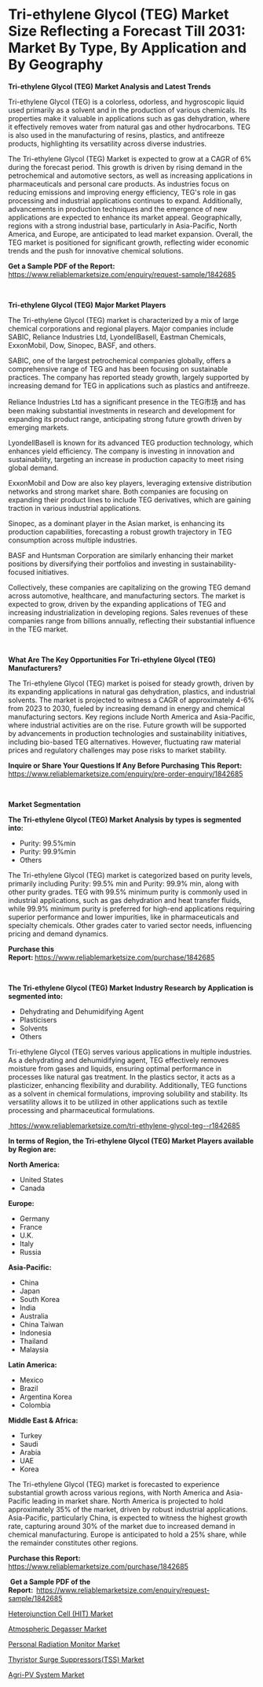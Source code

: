 <p><h1>Tri-ethylene Glycol (TEG) Market Size Reflecting a Forecast Till 2031: Market By Type, By Application and By Geography</h1></p><p><strong>Tri-ethylene Glycol (TEG) Market Analysis and Latest Trends</strong></p>
<p><p>Tri-ethylene Glycol (TEG) is a colorless, odorless, and hygroscopic liquid used primarily as a solvent and in the production of various chemicals. Its properties make it valuable in applications such as gas dehydration, where it effectively removes water from natural gas and other hydrocarbons. TEG is also used in the manufacturing of resins, plastics, and antifreeze products, highlighting its versatility across diverse industries.</p><p>The Tri-ethylene Glycol (TEG) Market is expected to grow at a CAGR of 6% during the forecast period. This growth is driven by rising demand in the petrochemical and automotive sectors, as well as increasing applications in pharmaceuticals and personal care products. As industries focus on reducing emissions and improving energy efficiency, TEG's role in gas processing and industrial applications continues to expand. Additionally, advancements in production techniques and the emergence of new applications are expected to enhance its market appeal. Geographically, regions with a strong industrial base, particularly in Asia-Pacific, North America, and Europe, are anticipated to lead market expansion. Overall, the TEG market is positioned for significant growth, reflecting wider economic trends and the push for innovative chemical solutions.</p></p>
<p><strong>Get a Sample PDF of the Report:&nbsp;</strong> <a href="https://www.reliablemarketsize.com/enquiry/request-sample/1842685?utm_campaign=1550&utm_medium=2&utm_source=Github&utm_content=ia&utm_term=19102024&utm_id=tri-ethylene-glycol-teg">https://www.reliablemarketsize.com/enquiry/request-sample/1842685</a></p>
<p>&nbsp;</p>
<p><strong>Tri-ethylene Glycol (TEG) Major Market Players</strong></p>
<p><p>The Tri-ethylene Glycol (TEG) market is characterized by a mix of large chemical corporations and regional players. Major companies include SABIC, Reliance Industries Ltd, LyondellBasell, Eastman Chemicals, ExxonMobil, Dow, Sinopec, BASF, and others.</p><p>SABIC, one of the largest petrochemical companies globally, offers a comprehensive range of TEG and has been focusing on sustainable practices. The company has reported steady growth, largely supported by increasing demand for TEG in applications such as plastics and antifreeze.</p><p>Reliance Industries Ltd has a significant presence in the TEG市场 and has been making substantial investments in research and development for expanding its product range, anticipating strong future growth driven by emerging markets.</p><p>LyondellBasell is known for its advanced TEG production technology, which enhances yield efficiency. The company is investing in innovation and sustainability, targeting an increase in production capacity to meet rising global demand.</p><p>ExxonMobil and Dow are also key players, leveraging extensive distribution networks and strong market share. Both companies are focusing on expanding their product lines to include TEG derivatives, which are gaining traction in various industrial applications.</p><p>Sinopec, as a dominant player in the Asian market, is enhancing its production capabilities, forecasting a robust growth trajectory in TEG consumption across multiple industries.</p><p>BASF and Huntsman Corporation are similarly enhancing their market positions by diversifying their portfolios and investing in sustainability-focused initiatives.</p><p>Collectively, these companies are capitalizing on the growing TEG demand across automotive, healthcare, and manufacturing sectors. The market is expected to grow, driven by the expanding applications of TEG and increasing industrialization in developing regions. Sales revenues of these companies range from billions annually, reflecting their substantial influence in the TEG market.</p></p>
<p>&nbsp;</p>
<p><strong>What Are The Key Opportunities For Tri-ethylene Glycol (TEG) Manufacturers?</strong></p>
<p><p>The Tri-ethylene Glycol (TEG) market is poised for steady growth, driven by its expanding applications in natural gas dehydration, plastics, and industrial solvents. The market is projected to witness a CAGR of approximately 4-6% from 2023 to 2030, fueled by increasing demand in energy and chemical manufacturing sectors. Key regions include North America and Asia-Pacific, where industrial activities are on the rise. Future growth will be supported by advancements in production technologies and sustainability initiatives, including bio-based TEG alternatives. However, fluctuating raw material prices and regulatory challenges may pose risks to market stability.</p></p>
<p><strong>Inquire or Share Your Questions If Any Before Purchasing This Report:</strong> <a href="https://www.reliablemarketsize.com/enquiry/pre-order-enquiry/1842685?utm_campaign=1550&utm_medium=2&utm_source=Github&utm_content=ia&utm_term=19102024&utm_id=tri-ethylene-glycol-teg">https://www.reliablemarketsize.com/enquiry/pre-order-enquiry/1842685</a></p>
<p>&nbsp;</p>
<p><strong>Market Segmentation</strong></p>
<p><strong>The Tri-ethylene Glycol (TEG) Market Analysis by types is segmented into:</strong></p>
<p><ul><li>Purity: 99.5%min</li><li>Purity: 99.9%min</li><li>Others</li></ul></p>
<p><p>The Tri-ethylene Glycol (TEG) market is categorized based on purity levels, primarily including Purity: 99.5% min and Purity: 99.9% min, along with other purity grades. TEG with 99.5% minimum purity is commonly used in industrial applications, such as gas dehydration and heat transfer fluids, while 99.9% minimum purity is preferred for high-end applications requiring superior performance and lower impurities, like in pharmaceuticals and specialty chemicals. Other grades cater to varied sector needs, influencing pricing and demand dynamics.</p></p>
<p><strong>Purchase this Report:&nbsp;</strong><a href="https://www.reliablemarketsize.com/purchase/1842685?utm_campaign=1550&utm_medium=2&utm_source=Github&utm_content=ia&utm_term=19102024&utm_id=tri-ethylene-glycol-teg">https://www.reliablemarketsize.com/purchase/1842685</a></p>
<p>&nbsp;</p>
<p><strong>The Tri-ethylene Glycol (TEG) Market Industry Research by Application is segmented into:</strong></p>
<p><ul><li>Dehydrating and Dehumidifying Agent</li><li>Plasticisers</li><li>Solvents</li><li>Others</li></ul></p>
<p><p>Tri-ethylene Glycol (TEG) serves various applications in multiple industries. As a dehydrating and dehumidifying agent, TEG effectively removes moisture from gases and liquids, ensuring optimal performance in processes like natural gas treatment. In the plastics sector, it acts as a plasticizer, enhancing flexibility and durability. Additionally, TEG functions as a solvent in chemical formulations, improving solubility and stability. Its versatility allows it to be utilized in other applications such as textile processing and pharmaceutical formulations.</p></p>
<p><a href="https://www.reliablemarketsize.com/tri-ethylene-glycol-teg--r1842685?utm_campaign=1550&utm_medium=2&utm_source=Github&utm_content=ia&utm_term=19102024&utm_id=tri-ethylene-glycol-teg">&nbsp;https://www.reliablemarketsize.com/tri-ethylene-glycol-teg--r1842685</a></p>
<p><strong>In terms of Region, the Tri-ethylene Glycol (TEG) Market Players available by Region are:</strong></p>
<p>
    <p> <strong> North America: </strong>
        <ul>
            <li>United States</li>
            <li>Canada</li>
        </ul>
        </p> 
    <p> <strong> Europe: </strong>
        <ul>
            <li>Germany</li>
            <li>France</li>
            <li>U.K.</li>
            <li>Italy</li>
            <li>Russia</li>
        </ul>
        </p> 
    <p> <strong> Asia-Pacific: </strong>
        <ul>
            <li>China</li>
            <li>Japan</li>
            <li>South Korea</li>
            <li>India</li>
            <li>Australia</li>
            <li>China Taiwan</li>
            <li>Indonesia</li>
            <li>Thailand</li>
            <li>Malaysia</li>
        </ul>
        </p> 
    <p> <strong> Latin America: </strong>
        <ul>
            <li>Mexico</li>
            <li>Brazil</li>
            <li>Argentina Korea</li>
            <li>Colombia</li>
        </ul>
        </p> 
    <p> <strong> Middle East & Africa: </strong>
        <ul>
            <li>Turkey</li>
            <li>Saudi</li>
            <li>Arabia</li>
            <li>UAE</li>
            <li>Korea</li>
        </ul>
    </p>
    </p>
<p><p>The Tri-ethylene Glycol (TEG) market is forecasted to experience substantial growth across various regions, with North America and Asia-Pacific leading in market share. North America is projected to hold approximately 35% of the market, driven by robust industrial applications. Asia-Pacific, particularly China, is expected to witness the highest growth rate, capturing around 30% of the market due to increased demand in chemical manufacturing. Europe is anticipated to hold a 25% share, while the remainder constitutes other regions.</p></p>
<p><strong>Purchase this Report: </strong><a href="https://www.reliablemarketsize.com/purchase/1842685?utm_campaign=1550&utm_medium=2&utm_source=Github&utm_content=ia&utm_term=19102024&utm_id=tri-ethylene-glycol-teg">https://www.reliablemarketsize.com/purchase/1842685</a></p>
<p>&nbsp;<strong>Get a Sample PDF of the Report:&nbsp;&nbsp;</strong><a href="https://www.reliablemarketsize.com/enquiry/request-sample/1842685?utm_campaign=1550&utm_medium=2&utm_source=Github&utm_content=ia&utm_term=19102024&utm_id=tri-ethylene-glycol-teg">https://www.reliablemarketsize.com/enquiry/request-sample/1842685</a></p>
<p><strong></strong></p>
<p><p><a href="https://www.linkedin.com/pulse/heterojunction-cell-hit-market-research-report-exploring-j9m0e?utm_campaign=1550&utm_medium=2&utm_source=Github&utm_content=ia&utm_term=19102024&utm_id=tri-ethylene-glycol-teg">Heterojunction Cell (HIT) Market</a></p><p><a href="https://issuu.com/reportprime-2/docs/atmospheric-degasser-market-size-20_1400c5b685ac50?utm_campaign=1550&utm_medium=2&utm_source=Github&utm_content=ia&utm_term=19102024&utm_id=tri-ethylene-glycol-teg">Atmospheric Degasser Market</a></p><p><a href="https://issuu.com/reportprime-2/docs/personal-radiation-monitor-market-s_5a2ac5976bcf52?utm_campaign=1550&utm_medium=2&utm_source=Github&utm_content=ia&utm_term=19102024&utm_id=tri-ethylene-glycol-teg">Personal Radiation Monitor Market</a></p><p><a href="https://www.linkedin.com/pulse/global-thyristor-surge-suppressorstss-market-opportunities-3gnkc?utm_campaign=1550&utm_medium=2&utm_source=Github&utm_content=ia&utm_term=19102024&utm_id=tri-ethylene-glycol-teg">Thyristor Surge Suppressors(TSS) Market</a></p><p><a href="https://www.linkedin.com/pulse/market-leaders-laggards-global-agri-pv-system-trends-forecast-mvzhe?utm_campaign=1550&utm_medium=2&utm_source=Github&utm_content=ia&utm_term=19102024&utm_id=tri-ethylene-glycol-teg">Agri-PV System Market</a></p></p>